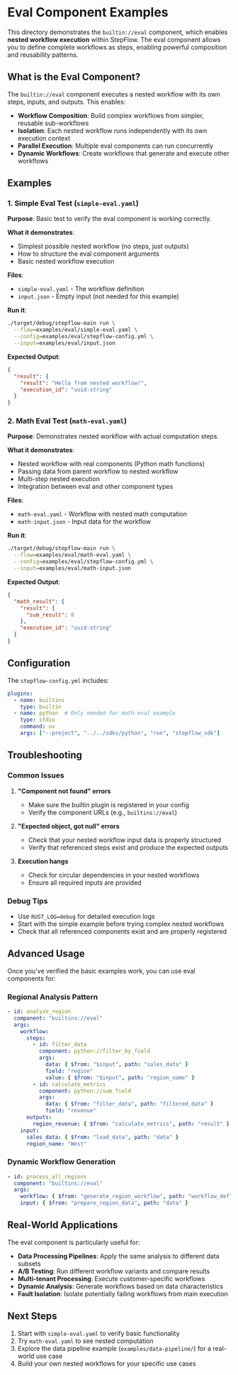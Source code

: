 # Eval Component Examples

This directory demonstrates the `builtin://eval` component, which enables **nested workflow execution** within StepFlow. The eval component allows you to define complete workflows as steps, enabling powerful composition and reusability patterns.

## What is the Eval Component?

The `builtin://eval` component executes a nested workflow with its own steps, inputs, and outputs. This enables:

- **Workflow Composition**: Build complex workflows from simpler, reusable sub-workflows
- **Isolation**: Each nested workflow runs independently with its own execution context
- **Parallel Execution**: Multiple eval components can run concurrently
- **Dynamic Workflows**: Create workflows that generate and execute other workflows

## Examples

### 1. Simple Eval Test (`simple-eval.yaml`)

**Purpose**: Basic test to verify the eval component is working correctly.

**What it demonstrates**:
- Simplest possible nested workflow (no steps, just outputs)
- How to structure the eval component arguments
- Basic nested workflow execution

**Files**:
- `simple-eval.yaml` - The workflow definition
- `input.json` - Empty input (not needed for this example)

**Run it**:
```bash
./target/debug/stepflow-main run \
  --flow=examples/eval/simple-eval.yaml \
  --config=examples/eval/stepflow-config.yml \
  --input=examples/eval/input.json
```

**Expected Output**:
```json
{
  "result": {
    "result": "Hello from nested workflow!",
    "execution_id": "uuid-string"
  }
}
```

### 2. Math Eval Test (`math-eval.yaml`)

**Purpose**: Demonstrates nested workflow with actual computation steps.

**What it demonstrates**:
- Nested workflow with real components (Python math functions)
- Passing data from parent workflow to nested workflow
- Multi-step nested execution
- Integration between eval and other component types

**Files**:
- `math-eval.yaml` - Workflow with nested math computation
- `math-input.json` - Input data for the workflow

**Run it**:
```bash
./target/debug/stepflow-main run \
  --flow=examples/eval/math-eval.yaml \
  --config=examples/eval/stepflow-config.yml \
  --input=examples/eval/math-input.json
```

**Expected Output**:
```json
{
  "math_result": {
    "result": {
      "sum_result": 8
    },
    "execution_id": "uuid-string"
  }
}
```

## Configuration

The `stepflow-config.yml` includes:

```yaml
plugins:
  - name: builtins
    type: builtin
  - name: python  # Only needed for math-eval example
    type: stdio
    command: uv
    args: ["--project", "../../sdks/python", "run", "stepflow_sdk"]
```

## Troubleshooting

### Common Issues

1. **"Component not found" errors**
   - Make sure the builtin plugin is registered in your config
   - Verify the component URLs (e.g., `builtins://eval`)

2. **"Expected object, got null" errors**
   - Check that your nested workflow input data is properly structured
   - Verify that referenced steps exist and produce the expected outputs

3. **Execution hangs**
   - Check for circular dependencies in your nested workflows
   - Ensure all required inputs are provided

### Debug Tips

- Use `RUST_LOG=debug` for detailed execution logs
- Start with the simple example before trying complex nested workflows
- Check that all referenced components exist and are properly registered

## Advanced Usage

Once you've verified the basic examples work, you can use eval components for:

### Regional Analysis Pattern
```yaml
- id: analyze_region
  component: "builtins://eval"
  args:
    workflow:
      steps:
        - id: filter_data
          component: python://filter_by_field
          args:
            data: { $from: "$input", path: "sales_data" }
            field: "region"
            value: { $from: "$input", path: "region_name" }
        - id: calculate_metrics
          component: python://sum_field
          args:
            data: { $from: "filter_data", path: "filtered_data" }
            field: "revenue"
      outputs:
        region_revenue: { $from: "calculate_metrics", path: "result" }
    input:
      sales_data: { $from: "load_data", path: "data" }
      region_name: "West"
```

### Dynamic Workflow Generation
```yaml
- id: process_all_regions
  component: "builtins://eval"
  args:
    workflow: { $from: "generate_region_workflow", path: "workflow_def" }
    input: { $from: "prepare_region_data", path: "data" }
```

## Real-World Applications

The eval component is particularly useful for:

- **Data Processing Pipelines**: Apply the same analysis to different data subsets
- **A/B Testing**: Run different workflow variants and compare results
- **Multi-tenant Processing**: Execute customer-specific workflows
- **Dynamic Analysis**: Generate workflows based on data characteristics
- **Fault Isolation**: Isolate potentially failing workflows from main execution

## Next Steps

1. Start with `simple-eval.yaml` to verify basic functionality
2. Try `math-eval.yaml` to see nested computation
3. Explore the data pipeline example (`examples/data-pipeline/`) for a real-world use case
4. Build your own nested workflows for your specific use cases
